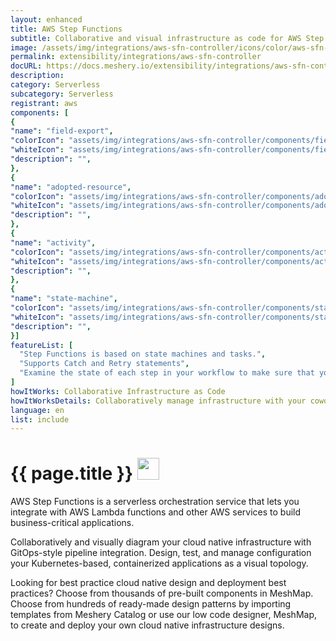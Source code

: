 ```yaml
---
layout: enhanced
title: AWS Step Functions
subtitle: Collaborative and visual infrastructure as code for AWS Step Functions
image: /assets/img/integrations/aws-sfn-controller/icons/color/aws-sfn-controller-color.svg
permalink: extensibility/integrations/aws-sfn-controller
docURL: https://docs.meshery.io/extensibility/integrations/aws-sfn-controller
description: 
category: Serverless
subcategory: Serverless
registrant: aws
components: [
{
"name": "field-export",
"colorIcon": "assets/img/integrations/aws-sfn-controller/components/field-export/icons/color/field-export-color.svg",
"whiteIcon": "assets/img/integrations/aws-sfn-controller/components/field-export/icons/white/field-export-white.svg",
"description": "",
},
{
"name": "adopted-resource",
"colorIcon": "assets/img/integrations/aws-sfn-controller/components/adopted-resource/icons/color/adopted-resource-color.svg",
"whiteIcon": "assets/img/integrations/aws-sfn-controller/components/adopted-resource/icons/white/adopted-resource-white.svg",
"description": "",
},
{
"name": "activity",
"colorIcon": "assets/img/integrations/aws-sfn-controller/components/activity/icons/color/activity-color.svg",
"whiteIcon": "assets/img/integrations/aws-sfn-controller/components/activity/icons/white/activity-white.svg",
"description": "",
},
{
"name": "state-machine",
"colorIcon": "assets/img/integrations/aws-sfn-controller/components/state-machine/icons/color/state-machine-color.svg",
"whiteIcon": "assets/img/integrations/aws-sfn-controller/components/state-machine/icons/white/state-machine-white.svg",
"description": "",
}]
featureList: [
  "Step Functions is based on state machines and tasks.",
  "Supports Catch and Retry statements",
  "Examine the state of each step in your workflow to make sure that your application runs in order and as expected"
]
howItWorks: Collaborative Infrastructure as Code
howItWorksDetails: Collaboratively manage infrastructure with your coworkers synchronously sharing the same designs.
language: en
list: include
---
```

<h1>{{ page.title }} <img src="{{ page.image }}" style="width: 35px; height: 35px;" /></h1>

<p>
AWS Step Functions is a serverless orchestration service that lets you integrate with AWS Lambda functions and other AWS services to build business-critical applications. 
</p>
<p>
    Collaboratively and visually diagram your cloud native infrastructure with GitOps-style pipeline integration. Design, test, and manage configuration your Kubernetes-based, containerized applications as a visual topology.
</p>
<p>
    Looking for best practice cloud native design and deployment best practices? Choose from thousands of pre-built components in MeshMap. Choose from hundreds of ready-made design patterns by importing templates from Meshery Catalog or use our low code designer, MeshMap, to create and deploy your own cloud native infrastructure designs.
</p>
